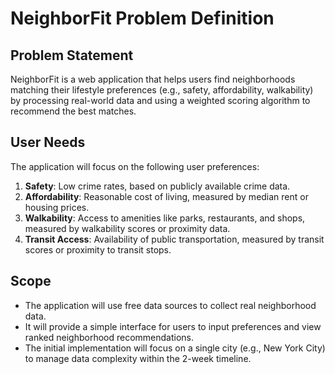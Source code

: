 # NeighborFit Problem Definition

## Problem Statement
NeighborFit is a web application that helps users find neighborhoods matching their lifestyle preferences (e.g., safety, affordability, walkability) by processing real-world data and using a weighted scoring algorithm to recommend the best matches.

## User Needs
The application will focus on the following user preferences:
1. **Safety**: Low crime rates, based on publicly available crime data.
2. **Affordability**: Reasonable cost of living, measured by median rent or housing prices.
3. **Walkability**: Access to amenities like parks, restaurants, and shops, measured by walkability scores or proximity data.
4. **Transit Access**: Availability of public transportation, measured by transit scores or proximity to transit stops.

## Scope
- The application will use free data sources to collect real neighborhood data.
- It will provide a simple interface for users to input preferences and view ranked neighborhood recommendations.
- The initial implementation will focus on a single city (e.g., New York City) to manage data complexity within the 2-week timeline.